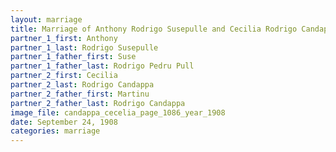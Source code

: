 ```yaml
---
layout: marriage
title: Marriage of Anthony Rodrigo Susepulle and Cecilia Rodrigo Candappa
partner_1_first: Anthony
partner_1_last: Rodrigo Susepulle
partner_1_father_first: Suse
partner_1_father_last: Rodrigo Pedru Pull
partner_2_first: Cecilia
partner_2_last: Rodrigo Candappa
partner_2_father_first: Martinu
partner_2_father_last: Rodrigo Candappa
image_file: candappa_cecelia_page_1086_year_1908
date: September 24, 1908
categories: marriage
---
```


